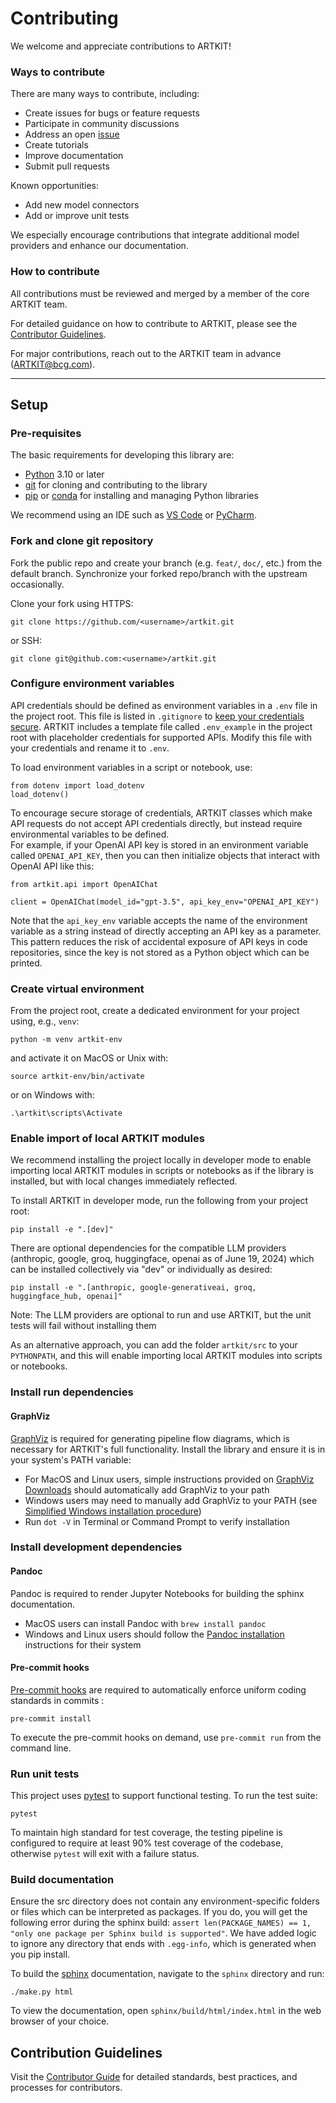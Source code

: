 # Contributing

We welcome and appreciate contributions to ARTKIT!

### Ways to contribute

There are many ways to contribute, including:

- Create issues for bugs or feature requests
- Participate in community discussions
- Address an open [issue](https://github.com/BCG-X-Official/artkit/issues)
- Create tutorials
- Improve documentation
- Submit pull requests

Known opportunities:

- Add new model connectors
- Add or improve unit tests

We especially encourage contributions that integrate additional model providers and enhance our documentation.

### How to contribute

All contributions must be reviewed and merged by a member of the core ARTKIT team.

For detailed guidance on how to contribute to ARTKIT, please see the [Contributor Guidelines](https://bcg-x-official.github.io/artkit/contributor_guide/how_to_contribute.html).

For major contributions, reach out to the ARTKIT team in advance (ARTKIT@bcg.com).

---

## Setup

### Pre-requisites

The basic requirements for developing this library are:

- [Python](https://www.python.org/downloads/) 3.10 or later
- [git](https://git-scm.com/downloads) for cloning and contributing to the library
- [pip](https://pip.pypa.io/en/stable/installation/) or [conda](https://docs.conda.io/projects/conda/en/latest/user-guide/install/index.html) for installing and managing Python libraries

We recommend using an IDE such as [VS Code](https://code.visualstudio.com/) or [PyCharm](https://www.jetbrains.com/pycharm/).

### Fork and clone git repository

Fork the public repo and create your branch (e.g. `feat/`, `doc/`, etc.) from the default branch. Synchronize your forked repo/branch with the upstream occasionally.

Clone your fork using HTTPS:

```
git clone https://github.com/<username>/artkit.git
```

or SSH:

```
git clone git@github.com:<username>/artkit.git
```

### Configure environment variables

API credentials should be defined as environment variables in a `.env` file in the project root. This file is listed in `.gitignore` to [keep your credentials secure](https://blog.gitguardian.com/secrets-api-management/). ARTKIT includes a template file called `.env_example` in the project root with placeholder credentials for supported APIs. Modify this file with your credentials and rename it to `.env`.

To load environment variables in a script or notebook, use:

```
from dotenv import load_dotenv
load_dotenv()
```

To encourage secure storage of credentials, ARTKIT classes which make API requests do not accept API credentials directly, but instead require environmental variables to be defined.  
For example, if your OpenAI API key is stored in an environment variable called `OPENAI_API_KEY`, then you can then initialize objects that interact with OpenAI API like this:

```
from artkit.api import OpenAIChat

client = OpenAIChat(model_id="gpt-3.5", api_key_env="OPENAI_API_KEY")
```

Note that the `api_key_env` variable accepts the name of the environment variable as a string instead of directly accepting an API key as a parameter. This pattern reduces the risk of accidental exposure of API keys in code repositories, since the key is not stored as a Python object which can be printed.

### Create virtual environment

From the project root, create a dedicated environment for your project using, e.g., `venv`:

```
python -m venv artkit-env
```

and activate it on MacOS or Unix with:

```
source artkit-env/bin/activate
```

or on Windows with:

```
.\artkit\scripts\Activate
```

### Enable import of local ARTKIT modules

We recommend installing the project locally in developer mode to enable importing local ARTKIT modules in
scripts or notebooks as if the library is installed, but with local changes immediately reflected.

To install ARTKIT in developer mode, run the following from your project root:

```
pip install -e ".[dev]"
```

There are optional dependencies for the compatible LLM providers (anthropic, google, groq, huggingface, openai as of June 19, 2024) which can be installed collectively via "dev" or individually as desired:

```
pip install -e ".[anthropic, google-generativeai, groq, huggingface_hub, openai]"
```

Note: The LLM providers are optional to run and use ARTKIT, but the unit tests will fail without installing them

As an alternative approach, you can add the folder `artkit/src` to your `PYTHONPATH`, and this will
enable importing local ARTKIT modules into scripts or notebooks.

### Install run dependencies

#### GraphViz

[GraphViz](https://graphviz.org/) is required for generating pipeline flow diagrams, which is necessary for ARTKIT's full functionality. Install the library and ensure it is in your system's PATH variable:

- For MacOS and Linux users, simple instructions provided on [GraphViz Downloads](https://www.graphviz.org/download/) should automatically add GraphViz to your path
- Windows users may need to manually add GraphViz to your PATH (see [Simplified Windows installation procedure](https://forum.graphviz.org/t/new-simplified-installation-procedure-on-windows/224))
- Run `dot -V` in Terminal or Command Prompt to verify installation

### Install development dependencies

#### Pandoc

Pandoc is required to render Jupyter Notebooks for building the sphinx documentation.

- MacOS users can install Pandoc with `brew install pandoc`
- Windows and Linux users should follow the [Pandoc installation](https://pandoc.org/installing.html) instructions for their system

#### Pre-commit hooks

[Pre-commit hooks](https://pre-commit.com/) are required to automatically enforce uniform coding standards in commits :

```
pre-commit install
```

To execute the pre-commit hooks on demand, use `pre-commit run` from the command line.

### Run unit tests

This project uses [pytest](https://docs.pytest.org/en/8.0.x/) to support functional testing. To run the test suite:

```
pytest
```

To maintain high standard for test coverage, the testing pipeline is configured to require at least 90% test coverage of the codebase, otherwise `pytest` will exit with a failure status.

### Build documentation

Ensure the src directory does not contain any environment-specific folders or files which can be interpreted as packages. If you do, you will get the following error during the sphinx build: `assert len(PACKAGE_NAMES) == 1, "only one package per Sphinx build is supported"`. We have added logic to ignore any directory that ends with `.egg-info`, which is generated when you pip install.

To build the [sphinx](https://www.sphinx-doc.org/en/master/) documentation, navigate to the `sphinx` directory and run:

```
./make.py html
```

To view the documentation, open `sphinx/build/html/index.html` in the web browser of your choice.

## Contribution Guidelines

Visit the [Contributor Guide](https://bcg-x-official.github.io/artkit/contributor_guide/index.html) for detailed standards, best practices, and processes for contributors.
